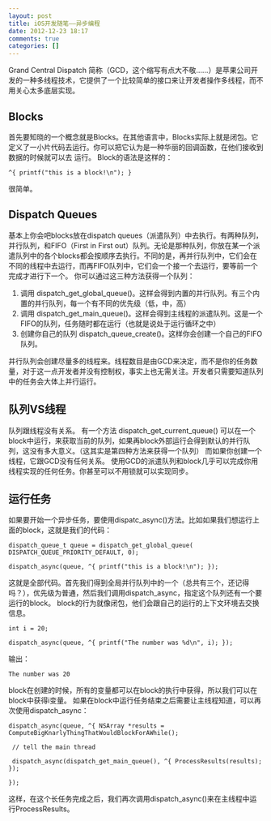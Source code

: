 ```yaml
---
layout: post
title: iOS开发随笔——异步编程
date: 2012-12-23 18:17
comments: true
categories: []
---
```

Grand Central Dispatch 简称（GCD，这个缩写有点大不敬……）是苹果公司开发的一种多线程技术，它提供了一个比较简单的接口来让开发者操作多线程，而不用关心太多底层实现。
<h2>Blocks</h2>
首先要知晓的一个概念就是Blocks。在其他语言中，Blocks实际上就是闭包。它定义了一小片代码去运行。你可以把它认为是一种华丽的回调函数，在他们接收到数据的时候就可以去 运行。
Block的语法是这样的：
<pre><code>^{ printf("this is a block!\n"); } </code></pre>
很简单。
<h2>Dispatch Queues</h2>
基本上你会吧blocks放在dispatch queues（派遣队列）中去执行。有两种队列，并行队列，和FIFO（First in First out）队列。无论是那种队列，你放在某一个派遣队列中的各个blocks都会按顺序去执行。不同的是，再并行队列中，它们会在不同的线程中去运行，而再FIFO队列中，它们会一个接一个去运行，要等前一个完成才进行下一个。
你可以通过这三种方法获得一个队列：
<ol>
	<li>调用 dispatch_get_global_queue()。这样会得到内置的并行队列。有三个内置的并行队列，每一个有不同的优先级（低，中，高）</li>
	<li>调用 dispatch_get_main_queue()。这样会得到主线程的派遣队列。这是一个FIFO的队列，任务随时都在运行（也就是说处于运行循环之中）</li>
	<li>创建你自己的队列 dispatch_queue_create()。这样你会创建一个自己的FIFO队列。</li>
</ol>
并行队列会创建尽量多的线程来。线程数目是由GCD来决定，而不是你的任务数量，对于这一点开发者并没有控制权，事实上也无需关注。开发者只需要知道队列中的任务会大体上并行运行。
<h2>队列VS线程</h2>
队列跟线程没有关系。
有一个方法 dispatch_get_current_queue() 可以在一个block中运行，来获取当前的队列，如果再block外部运行会得到默认的并行队列，这没有多大意义。（这其实是第四种方法来获得一个队列）
而如果你创建一个线程，它跟GCD没有任何关系。
使用GCD的派遣队列和block几乎可以完成你用线程实现的任何任务。你甚至可以不用锁就可以实现同步。
<h2>运行任务</h2>
如果要开始一个异步任务，要使用dispatc_async()方法。比如如果我们想运行上面的block，这就是我们的代码：
<pre><code>dispatch_queue_t queue = dispatch_get_global_queue( DISPATCH_QUEUE_PRIORITY_DEFAULT, 0);</code></pre>
<pre><code>dispatch_async(queue, ^{ printf("this is a block!\n"); }); </code></pre>
这就是全部代码。首先我们得到全局并行队列中的一个（总共有三个，还记得吗？），优先级为普通，然后我们调用dispatch_async，指定这个队列还有一个要运行的block。
block的行为就像闭包，他们会跟自己的运行的上下文环境去交换信息。
<pre><code>int i = 20;</code></pre>
<pre><code>dispatch_async(queue, ^{ printf("The number was %d\n", i); }); </code></pre>
输出：
<pre><code>The number was 20 </code></pre>
block在创建的时候，所有的变量都可以在block的执行中获得，所以我们可以在block中获得i变量。
如果在block中运行任务结束之后需要让主线程知道，可以再次使用dispatch_async：
<pre><code>dispatch_async(queue, ^{ NSArray *results = ComputeBigKnarlyThingThatWouldBlockForAWhile();</code></pre>
<pre><code> // tell the main thread </code></pre>
<pre><code> dispatch_async(dispatch_get_main_queue(), ^{ ProcessResults(results); }); </code></pre>
<pre><code>}); </code></pre>
这样，在这个长任务完成之后，我们再次调用dispatch_async()来在主线程中运行ProcessResults。

